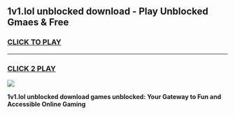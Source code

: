 
## 1v1.lol unblocked download - Play Unblocked Gmaes & Free
<h3>
<a href="https://news.freeplayer.one?title=1v1.lol_unblocked_download&ref=16F">CLICK TO PLAY</a></h3>
<hr>

<h3>
<a href="https://news.freeplayer.one?title=1v1.lol_unblocked_download&ref=16F">CLICK 2 PLAY</a>
  
</h3>

<a href="https://news.freeplayer.one?title=1v1.lol_unblocked_download&ref=16F/"><img src="https://clearcache.store/games.png"></a>


**1v1.lol unblocked download games unblocked: Your Gateway to Fun and Accessible Online Gaming**
